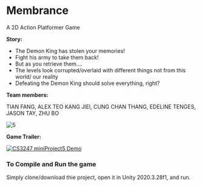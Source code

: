 # Membrance
A 2D Action Platformer Game

**Story:**

- The Demon King has stolen your memories!
- Fight his army to take them back!
- But as you retrieve them….
- The levels look corrupted/overlaid with different things not from this world/ our reality
- Defeating the Demon King should solve everything, right?

**Team members:**

TIAN FANG, ALEX TEO KANG JIEl, CUNG CHAN THANG, EDELINE TENGES, JASON TAY, ZHU BO

![5](https://user-images.githubusercontent.com/61874388/163675840-937660c6-cfb4-4e58-a6e7-ab2996695577.png)


**Game Trailer:**

[![CS3247 miniProject5 Demo](https://img.youtube.com/vi/7tTBn16KZH8/0.jpg)](https://www.youtube.com/watch?v=7tTBn16KZH8)

### To Compile and Run the game

Simply clone/download thie project, open it in Unity 2020.3.28f1, and run.
